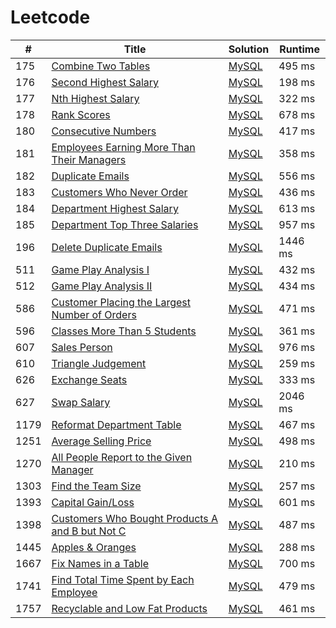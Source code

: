 # Leetcode

| # | Title | Solution | Runtime |
|---| ----- | -------- | ------- |
|175|[ Combine Two Tables](https://leetcode.com/problems/combine-two-tables/)|[MySQL](./solutions/175.%20Combine%20Two%20Tables.mysql)|495 ms|
|176|[ Second Highest Salary](https://leetcode.com/problems/second-highest-salary/)|[MySQL](./solutions/176.%20Second%20Highest%20Salary.mysql)|198 ms|
|177|[ Nth Highest Salary](https://leetcode.com/problems/nth-highest-salary/)|[MySQL](./solutions/177.%20Nth%20Highest%20Salary.mysql)|322 ms|
|178|[ Rank Scores](https://leetcode.com/problems/rank-scores/)|[MySQL](./solutions/178.%20Rank%20Scores.mysql)|678 ms|
|180|[ Consecutive Numbers](https://leetcode.com/problems/consecutive-numbers/)|[MySQL](./solutions/180.%20Consecutive%20Numbers.mysql)|417 ms|
|181|[ Employees Earning More Than Their Managers](https://leetcode.com/problems/employees-earning-more-than-their-managers/)|[MySQL](./solutions/181.%20Employees%20Earning%20More%20Than%20Their%20Managers.mysql)|358 ms|
|182|[ Duplicate Emails](https://leetcode.com/problems/duplicate-emails/)|[MySQL](./solutions/182.%20Duplicate%20Emails.mysql)|556 ms|
|183|[ Customers Who Never Order](https://leetcode.com/problems/customers-who-never-order/)|[MySQL](./solutions/183.%20Customers%20Who%20Never%20Order.mysql)|436 ms|
|184|[ Department Highest Salary](https://leetcode.com/problems/department-highest-salary/)|[MySQL](./solutions/184.%20Department%20Highest%20Salary.mysql)|613 ms|
|185|[ Department Top Three Salaries](https://leetcode.com/problems/department-top-three-salaries/)|[MySQL](./solutions/185.%20Department%20Top%20Three%20Salaries.mysql)|957 ms|
|196|[ Delete Duplicate Emails](https://leetcode.com/problems/delete-duplicate-emails/)|[MySQL](./solutions/196.%20Delete%20Duplicate%20Emails.mysql)|1446 ms|
|511|[ Game Play Analysis I](https://leetcode.com/problems/game-play-analysis-i/)|[MySQL](./solutions/511.%20Game%20Play%20Analysis%20I.mysql)|432 ms|
|512|[ Game Play Analysis II](https://leetcode.com/problems/game-play-analysis-ii/)|[MySQL](./solutions/512.%20Game%20Play%20Analysis%20II.mysql)|434 ms|
|586|[ Customer Placing the Largest Number of Orders](https://leetcode.com/problems/customer-placing-the-largest-number-of-orders/)|[MySQL](./solutions/586.%20Customer%20Placing%20the%20Largest%20Number%20of%20Orders.mysql)|471 ms|
|596|[ Classes More Than 5 Students](https://leetcode.com/problems/classes-more-than-5-students/)|[MySQL](./solutions/596.%20Classes%20More%20Than%205%20Students.mysql)|361 ms|
|607|[ Sales Person](https://leetcode.com/problems/sales-person/)|[MySQL](./solutions/607.%20Sales%20Person.mysql)|976 ms|
|610|[ Triangle Judgement](https://leetcode.com/problems/triangle-judgement/)|[MySQL](./solutions/610.%20Triangle%20Judgement.mysql)|259 ms|
|626|[ Exchange Seats](https://leetcode.com/problems/exchange-seats/)|[MySQL](./solutions/626.%20Exchange%20Seats.mysql)|333 ms|
|627|[ Swap Salary](https://leetcode.com/problems/swap-salary/)|[MySQL](./solutions/627.%20Swap%20Salary.mysql)|2046 ms|
|1179|[ Reformat Department Table](https://leetcode.com/problems/reformat-department-table/)|[MySQL](./solutions/1179.%20Reformat%20Department%20Table.mysql)|467 ms|
|1251|[ Average Selling Price](https://leetcode.com/problems/average-selling-price/)|[MySQL](./solutions/1251.%20Average%20Selling%20Price.mysql)|498 ms|
|1270|[ All People Report to the Given Manager](https://leetcode.com/problems/all-people-report-to-the-given-manager/)|[MySQL](./solutions/1270.%20All%20People%20Report%20to%20the%20Given%20Manager.mysql)|210 ms|
|1303|[ Find the Team Size](https://leetcode.com/problems/find-the-team-size/)|[MySQL](./solutions/1303.%20Find%20the%20Team%20Size.mysql)|257 ms|
|1393|[ Capital Gain/Loss](https://leetcode.com/problems/capital-gainloss/)|[MySQL](./solutions/1393.%20Capital%20Gain%2FLoss.mysql)|601 ms|
|1398|[ Customers Who Bought Products A and B but Not C](https://leetcode.com/problems/customers-who-bought-products-a-and-b-but-not-c/)|[MySQL](./solutions/1398.%20Customers%20Who%20Bought%20Products%20A%20and%20B%20but%20Not%20C.mysql)|487 ms|
|1445|[ Apples & Oranges](https://leetcode.com/problems/apples-oranges/)|[MySQL](./solutions/1445.%20Apples%20%26%20Oranges.mysql)|288 ms|
|1667|[ Fix Names in a Table](https://leetcode.com/problems/fix-names-in-a-table/)|[MySQL](./solutions/1667.%20Fix%20Names%20in%20a%20Table.mysql)|700 ms|
|1741|[ Find Total Time Spent by Each Employee](https://leetcode.com/problems/find-total-time-spent-by-each-employee/)|[MySQL](./solutions/1741.%20Find%20Total%20Time%20Spent%20by%20Each%20Employee.mysql)|479 ms|
|1757|[ Recyclable and Low Fat Products](https://leetcode.com/problems/recyclable-and-low-fat-products/)|[MySQL](./solutions/1757.%20Recyclable%20and%20Low%20Fat%20Products.mysql)|461 ms|
